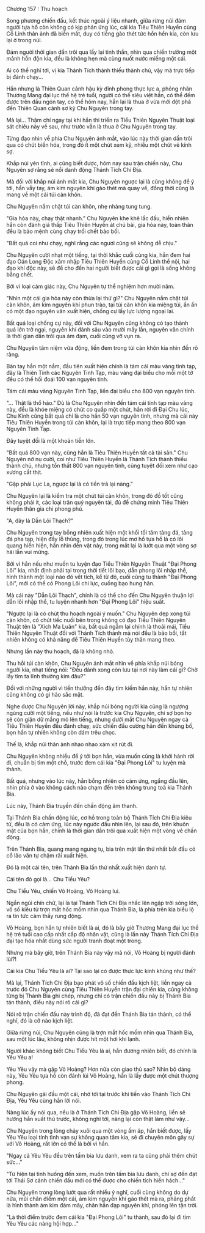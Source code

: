 




Chương 157 : Thu hoạch


Song phương chiến đấu, kết thúc ngoài ý liệu nhanh, giữa rừng núi đám người tựa hồ còn không có kịp phản ứng lúc, cái kia Tiêu Thiên Huyền cùng Cổ Linh thân ảnh đã biến mất, duy có tiếng gào thét tức hổn hển kia, còn lưu lại ở trong núi.

Đám người thời gian dần trôi qua lấy lại tinh thần, nhìn qua chiến trường một mảnh hỗn độn kia, đều là không hẹn mà cùng nuốt nước miếng một cái.

Ai có thể nghĩ tới, vị kia Thánh Tích thành thiếu thành chủ, vậy mà trực tiếp bị đánh chạy...

Hắn nhưng là Thiên Quan cảnh hậu kỳ đỉnh phong thực lực a, phóng nhãn Thương Mang đại lục thế hệ trẻ tuổi, người có thể siêu việt hắn, có thể đếm được trên đầu ngón tay, có thể hôm nay, hắn lại là thua ở vừa mới đột phá đến Thiên Quan cảnh sơ kỳ Chu Nguyên trong tay.

Mà lại... Thậm chí ngay tại khi hắn thi triển ra Tiểu Thiên Nguyên Thuật loại sát chiêu này về sau, như trước vẫn là thua ở Chu Nguyên trong tay.

Từng đạo nhìn về phía Chu Nguyên ánh mắt, vào lúc này thời gian dần trôi qua có chút biến hóa, trong đó ít một chút xem kỹ, nhiều một chút vẻ kính sợ.

Khắp núi yên tĩnh, ai cũng biết được, hôm nay sau trận chiến này, Chu Nguyên sợ rằng sẽ nổi danh động Thánh Tích Chi Địa.

Mà đối với khắp núi ánh mắt kia, Chu Nguyên ngược lại là cũng không để ý tới, hắn vẫy tay, ám kim nguyên khí gào thét mà quay về, đồng thời cũng là mang về một cái túi càn khôn.

Chu Nguyên nắm chặt túi càn khôn, nhẹ nhàng tung tung.

"Gia hỏa này, chạy thật nhanh." Chu Nguyên khe khẽ lắc đầu, hiển nhiên hắn còn đánh giá thấp Tiêu Thiên Huyền át chủ bài, gia hỏa này, toàn thân đều là bảo mệnh cùng chạy trối chết bảo bối.

"Bất quá coi như chạy, nghĩ rằng các ngươi cũng sẽ không dễ chịu."

Chu Nguyên cười nhạt một tiếng, tại thời khắc cuối cùng kia, hắn đem hai đạo Oán Long Độc xâm nhập Tiêu Thiên Huyền cùng Cổ Linh thể nội, hai đạo khí độc này, sẽ để cho đến hai người biết được cái gì gọi là sống không bằng chết.

Bởi vì loại cảm giác này, Chu Nguyên tự thể nghiệm hơn mười năm.

"Nhìn một cái gia hỏa này còn thừa lại thứ gì?" Chu Nguyên nắm chặt túi càn khôn, ám kim nguyên khí phun trào, tại túi càn khôn kia miệng túi, ẩn ẩn có một đạo nguyên văn xuất hiện, chống cự lấy lực lượng ngoại lai.

Bất quá loại chống cự này, đối với Chu Nguyên cũng không có tạo thành quá lớn trở ngại, nguyên khí đánh sâu vào mười mấy lần, nguyên văn chính là thời gian dần trôi qua ảm đạm, cuối cùng vỡ vụn ra.

Chu Nguyên tâm niệm vừa động, liền đem trong túi càn khôn kia nhìn đến rõ ràng.

Bàn tay hắn một nắm, đầu tiên xuất hiện chính là tám cái màu vàng tinh tạp, đây là Thiên Tinh các Nguyên Tinh Tạp, màu vàng đại biểu cho mỗi một tờ đều có thể hối đoái 100 vạn nguyên tinh.

Tám cái màu vàng Nguyên Tinh Tạp, liền đại biểu cho 800 vạn nguyên tinh.

"... Thật là thổ hào." Dù là Chu Nguyên nhìn đến tám cái tinh tạp màu vàng này, đều là khóe miệng có chút co quắp một chút, hắn rời đi Đại Chu lúc, Chu Kình cũng bất quá chỉ là cho hắn 50 vạn nguyên tinh, nhưng mà cái này Tiêu Thiên Huyền trong túi càn khôn, lại là trực tiếp mang theo 800 vạn Nguyên Tinh Tạp.

Đây tuyệt đối là một khoản tiền lớn.

"Bất quá 800 vạn này, cũng hẳn là Tiêu Thiên Huyền tất cả tài sản." Chu Nguyên nở nụ cười, coi như Tiêu Thiên Huyền là Thánh Tích thành thiếu thành chủ, nhưng tổn thất 800 vạn nguyên tinh, cũng tuyệt đối xem như cạo xương cắt thịt.

"Gặp phải Lục La, ngược lại là có tiền trả lại nàng."

Chu Nguyên lại là kiểm tra một chút túi càn khôn, trong đó đồ tốt cũng không phải ít, các loại trân quý nguyên tài, đủ để chứng minh Tiêu Thiên Huyền thân gia chi phong phú.

"A, đây là Dẫn Lôi Thạch?"

Chu Nguyên trong tay bỗng nhiên xuất hiện một khối tối tăm tảng đá, tảng đá pha tạp, hiện đầy lỗ thủng, trong đó trong lúc mơ hồ tựa hồ là có lôi quang hiển hiện, hắn nhìn đến vật này, trong mắt lại là lướt qua một vòng sợ hãi lẫn vui mừng.

Bởi vì hắn nếu như muốn tu luyện đạo Tiểu Thiên Nguyên Thuật "Đại Phong Lôi" kia, nhất định phải tại trong thời tiết lôi bạo, dẫn phong lôi nhập thể, hình thành một loại nào đó vết tích, kể từ đó, cuối cùng tu thành "Đại Phong Lôi", mới có thể có Phong Lôi chi lực, cuồng bạo hung hãn.

Mà cái này "Dẫn Lôi Thạch", chính là có thể cho đến Chu Nguyên thuận lợi dẫn lôi nhập thể, tu luyện nhanh hơn "Đại Phong Lôi" hiệu suất.

"Ngược lại là có chút thu hoạch ngoài ý muốn." Chu Nguyên dẹp xong túi càn khôn, có chút tiếc nuối bên trong không có đạo Tiểu Thiên Nguyên Thuật tên là "Xích Ma Luân" kia, bất quá ngẫm lại chính là thoải mái, Tiểu Thiên Nguyên Thuật đối với Thánh Tích thành mà nói đều là bảo bối, tất nhiên không có khả năng để Tiêu Thiên Huyền tùy thân mang theo.

Nhưng lần này thu hoạch, đã là không nhỏ.

Thu hồi túi càn khôn, Chu Nguyên ánh mắt nhìn về phía khắp núi bóng người kia, nhạt tiếng nói: "Đều đánh xong còn lưu tại nơi này làm cái gì? Chờ lấy tìm ta lĩnh thưởng kim đâu?"

Đối với những người vì tiền thưởng đến đây tìm kiếm hắn này, hắn tự nhiên cũng không có gì hảo sắc mặt.

Nghe được Chu Nguyên lời này, khắp núi bóng người kia cũng là ngượng ngùng cười một tiếng, nếu như nói là trước kia Chu Nguyên, chỉ sợ bọn họ sẽ còn giận dữ mắng mỏ lên tiếng, nhưng dưới mắt Chu Nguyên ngay cả Tiêu Thiên Huyền đều đánh chạy, sức chiến đấu cường hãn đến khủng bố, bọn hắn tự nhiên không còn dám trêu chọc.

Thế là, khắp núi thân ảnh nhao nhao xám xịt rút đi.

Chu Nguyên không nhiều để ý tới bọn hắn, vừa muốn cũng là khởi hành rời đi, chuẩn bị tìm một chỗ, trước đem cái kia "Đại Phong Lôi" tu luyện mà thành.

Bất quá, nhưng vào lúc này, hắn bỗng nhiên có cảm ứng, ngẩng đầu lên, nhìn phía ở vào không cách nào chạm đến trên không trung toà kia Thánh Bia.

Lúc này, Thánh Bia truyền đến chấn động âm thanh.

Tại Thánh Bia chấn động lúc, cơ hồ trong toàn bộ Thánh Tích Chi Địa kiêu tử, đều là có cảm ứng, lúc này ngước đầu nhìn lên, lại sau đó, trên khuôn mặt của bọn hắn, chính là thời gian dần trôi qua xuất hiện một vòng vẻ chấn động.

Trên Thánh Bia, quang mang ngưng tụ, bia trên mặt lần thứ nhất bắt đầu có cổ lão văn tự chậm rãi xuất hiện.

Đó là một cái tên, trên Thánh Bia lần thứ nhất xuất hiện danh tự.

Cái tên đó gọi là... Chu Tiểu Yêu?

Chu Tiểu Yêu, chiến Võ Hoàng, Võ Hoàng lui.

Ngắn ngủi chín chữ, lại là tại Thánh Tích Chi Địa nhấc lên ngập trời sóng lớn, vô số kiêu tử trợn mắt hốc mồm nhìn qua Thánh Bia, là phía trên kia biểu lộ ra tin tức cảm thấy rung động.

Võ Hoàng, bọn hắn tự nhiên biết là ai, đó là bây giờ Thương Mang đại lục thế hệ trẻ tuổi cao cấp nhất cấp độ nhân vật, cũng là lần này Thánh Tích Chi Địa đại tạo hóa nhất dùng sức người tranh đoạt một trong.

Nhưng mà bây giờ, trên Thánh Bia này vậy mà nói, Võ Hoàng bị người đánh lùi?!

Cái kia Chu Tiểu Yêu là ai? Tại sao lại có được thực lực kinh khủng như thế?

Mà lại, Thánh Tích Chi Địa bạo phát vô số chiến đấu kịch liệt, liền ngay cả trước đó Chu Nguyên cùng Tiêu Thiên Huyền trận đại chiến kia, cũng không từng bị Thánh Bia ghi chép, nhưng chỉ có trận chiến đấu này bị Thánh Bia tán thành, điều này nói rõ cái gì?

Nói rõ trận chiến đấu này trình độ, đã đạt đến Thánh Bia tán thành, có thể nghĩ, đó là cỡ nào kịch liệt.

Giữa rừng núi, Chu Nguyên cũng là trợn mắt hốc mồm nhìn qua Thánh Bia, sau một lúc lâu, không nhịn được hít một hơi khí lạnh.

Người khác không biết Chu Tiểu Yêu là ai, hắn đương nhiên biết, đó chính là Yêu Yêu a!

Yêu Yêu vậy mà gặp Võ Hoàng? Hơn nữa còn giao thủ sao? Nhìn bộ dáng này, Yêu Yêu tựa hồ còn đánh lùi Võ Hoàng, hẳn là lấy được một chút thượng phong.

Chu Nguyên gãi đầu một cái, nhớ tới tại trước khi tiến vào Thánh Tích Chi Địa, Yêu Yêu cùng hắn lời nói.

Nàng lúc ấy nói qua, nếu là ở Thánh Tích Chi Địa gặp Võ Hoàng, liền sẽ hướng hắn xuất thủ trước, không nghĩ tới, nàng lại còn thật làm như vậy...

Chu Nguyên trong lòng chảy xuôi qua một vòng ấm áp, hắn biết được, lấy Yêu Yêu loại tính tình vạn sự không quan tâm kia, sẽ đi chuyên môn gây sự với Võ Hoàng, rất lớn có thể là bởi vì hắn.

"Ngay cả Yêu Yêu đều trên tấm bia lưu danh, xem ra ta cũng phải thêm chút sức..."

"Từ hiện tại tình huống đến xem, muốn trên tấm bia lưu danh, chỉ sợ đến đạt tới Thái Sơ cảnh chiến đấu mới có thể được cho chiến tích hiển hách..."

Chu Nguyên trong lòng lướt qua rất nhiều ý nghĩ, cuối cùng không do dự nữa, mũi chân điểm một cái, ám kim nguyên khí gào thét mà ra, phảng phất là hình thành ám kim đám mây, chân hắn đạp nguyên khí, phóng lên tận trời.

"Là thời điểm trước đem cái kia "Đại Phong Lôi" tu thành, sau đó lại đi tìm Yêu Yêu các nàng hội hợp..."




